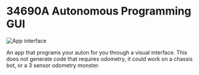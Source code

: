 # 34690A Autonomous Programming GUI

![App interface](https://i.imgur.com/VpvlAzZ.png)

An app that programs your auton for you through a visual interface. This does not generate code that requires odometry, it could work on a chassis bot, or a 3 sensor odometry monster.

